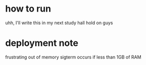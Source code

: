 # how to run
uhh, I'll write this in my next study hall hold on guys

# deployment note
frustrating out of memory sigterm occurs if less than 1GB of RAM
